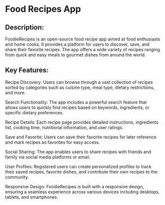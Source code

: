# Food Recipes App

## Description:

FoodieRecipes is an open-source food recipe app aimed at food enthusiasts and home cooks. It provides a platform for users to discover, save, and share their favorite recipes. The app offers a wide variety of recipes ranging from quick and easy meals to gourmet dishes from around the world.

## Key Features:

Recipe Discovery: Users can browse through a vast collection of recipes sorted by categories such as cuisine type, meal type, dietary restrictions, and more.

Search Functionality: The app includes a powerful search feature that allows users to quickly find recipes based on keywords, ingredients, or specific dietary preferences.

Recipe Details: Each recipe page provides detailed instructions, ingredients list, cooking time, nutritional information, and user ratings.

Save and Favorite: Users can save their favorite recipes for later reference and mark recipes as favorites for easy access.

Social Sharing: The app enables users to share recipes with friends and family via social media platforms or email.

User Profiles: Registered users can create personalized profiles to track their saved recipes, favorite dishes, and contribute their own recipes to the community.

Responsive Design: FoodieRecipes is built with a responsive design, ensuring a seamless experience across various devices including desktops, tablets, and smartphones.